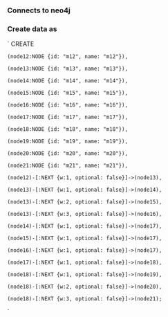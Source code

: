 ### Connects to neo4j

### Create data as

`
    CREATE
    
    (node12:NODE {id: "m12", name: "m12"}),
    
    (node13:NODE {id: "m13", name: "m13"}),
    
    (node14:NODE {id: "m14", name: "m14"}),
    
    (node15:NODE {id: "m15", name: "m15"}),
    
    (node16:NODE {id: "m16", name: "m16"}),
    
    (node17:NODE {id: "m17", name: "m17"}),
    
    (node18:NODE {id: "m18", name: "m18"}),
    
    (node19:NODE {id: "m19", name: "m19"}),
    
    (node20:NODE {id: "m20", name: "m20"}),
    
    (node21:NODE {id: "m21", name: "m21"}),
    
    (node12)-[:NEXT {w:1, optional: false}]->(node13),
    
    (node13)-[:NEXT {w:1, optional: false}]->(node14),
    
    (node13)-[:NEXT {w:2, optional: false}]->(node15),
    
    (node13)-[:NEXT {w:3, optional: false}]->(node16),
    
    (node14)-[:NEXT {w:1, optional: false}]->(node17),
    
    (node15)-[:NEXT {w:1, optional: false}]->(node17),
    
    (node16)-[:NEXT {w:1, optional: false}]->(node17),
    
    (node17)-[:NEXT {w:1, optional: false}]->(node18),
    
    (node18)-[:NEXT {w:1, optional: false}]->(node19),
    
    (node18)-[:NEXT {w:2, optional: false}]->(node20),
    
    (node18)-[:NEXT {w:3, optional: false}]->(node21);
`
